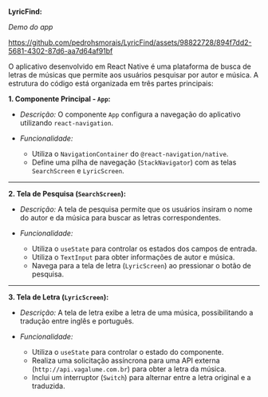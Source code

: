**LyricFind:**

*Demo do app*

https://github.com/pedrohsmorais/LyricFind/assets/98822728/894f7dd2-5681-4302-87d6-aa7d64af91bf

O aplicativo desenvolvido em React Native é uma plataforma de busca de letras de músicas que permite aos usuários pesquisar por autor e música. A estrutura do código está organizada em três partes principais:

**1. Componente Principal - `App`:**

- *Descrição:*
  O componente `App` configura a navegação do aplicativo utilizando `react-navigation`.

- *Funcionalidade:*
  - Utiliza o `NavigationContainer` do `@react-navigation/native`.
  - Define uma pilha de navegação (`StackNavigator`) com as telas `SearchScreen` e `LyricScreen`.

---




**2. Tela de Pesquisa (`SearchScreen`):**

- *Descrição:*
  A tela de pesquisa permite que os usuários insiram o nome do autor e da música para buscar as letras correspondentes.

- *Funcionalidade:*
  - Utiliza o `useState` para controlar os estados dos campos de entrada.
  - Utiliza o `TextInput` para obter informações de autor e música.
  - Navega para a tela de letra (`LyricScreen`) ao pressionar o botão de pesquisa.

---

**3. Tela de Letra (`LyricScreen`):**

- *Descrição:*
  A tela de letra exibe a letra de uma música, possibilitando a tradução entre inglês e português.

- *Funcionalidade:*
  - Utiliza o `useState` para controlar o estado do componente.
  - Realiza uma solicitação assíncrona para uma API externa (`http://api.vagalume.com.br`) para obter a letra da música.
  - Inclui um interruptor (`Switch`) para alternar entre a letra original e a traduzida.
